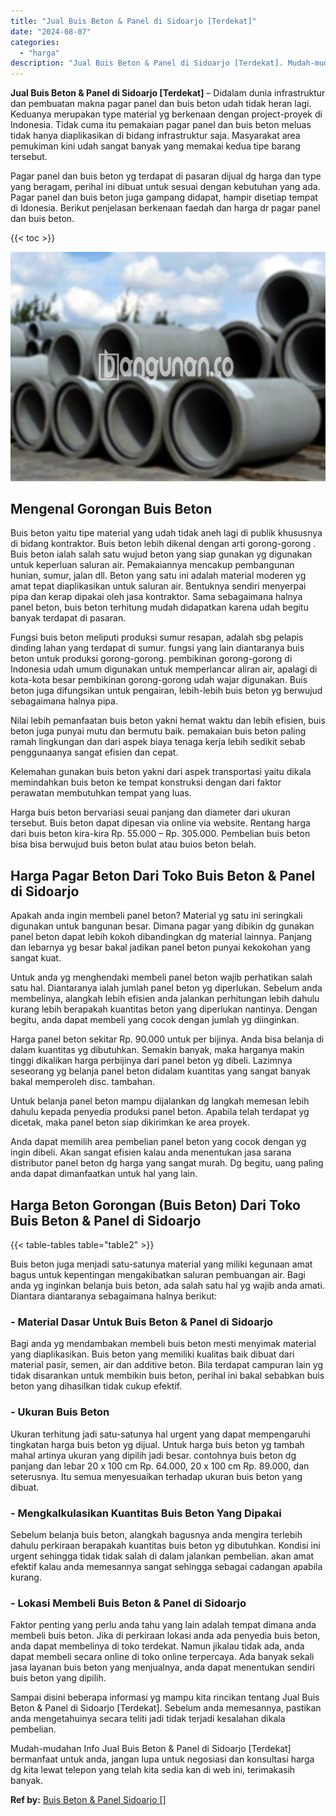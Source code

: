 ```yaml
---
title: "Jual Buis Beton & Panel di Sidoarjo [Terdekat]"
date: "2024-08-07"
categories: 
  - "harga"
description: "Jual Buis Beton & Panel di Sidoarjo [Terdekat]. Mudah-mudahan Info Jual Buis Beton & Panel di Sidoarjo [Terdekat] bermanfaat untuk anda, jangan lupa untuk..."
---
```


**Jual Buis Beton & Panel di Sidoarjo \[Terdekat\]** – Didalam dunia infrastruktur dan pembuatan makna pagar panel dan buis beton udah tidak heran lagi. Keduanya merupakan type material yg berkenaan dengan project-proyek di Indonesia. Tidak cuma itu pemakaian pagar panel dan buis beton meluas tidak hanya diaplikasikan di bidang infrastruktur saja. Masyarakat area pemukiman kini udah sangat banyak yang memakai kedua tipe barang tersebut.

Pagar panel dan buis beton yg terdapat di pasaran dijual dg harga dan type yang beragam, perihal ini dibuat untuk sesuai dengan kebutuhan yang ada. Pagar panel dan buis beton juga gampang didapat, hampir disetiap tempat di Idonesia. Berikut penjelasan berkenaan faedah dan harga dr pagar panel dan buis beton.

{{< toc >}}

![Jual Buis Beton & Panel di Sidoarjo [Terdekat]](/images/jual-panel-buis-beton-murah-36.png)

## Mengenal Gorongan Buis Beton

Buis beton yaitu tipe material yang udah tidak aneh lagi di publik khususnya di bidang kontraktor. Buis beton lebih dikenal dengan arti gorong-gorong . Buis beton ialah salah satu wujud beton yang siap gunakan yg digunakan untuk keperluan saluran air. Pemakaiannya mencakup pembangunan hunian, sumur, jalan dll. Beton yang satu ini adalah material moderen yg amat tepat diaplikasikan untuk saluran air. Bentuknya sendiri menyerpai pipa dan kerap dipakai oleh jasa kontraktor. Sama sebagaimana halnya panel beton, buis beton terhitung mudah didapatkan karena udah begitu banyak terdapat di pasaran.

Fungsi buis beton meliputi produksi sumur resapan, adalah sbg pelapis dinding lahan yang terdapat di sumur. fungsi yang lain diantaranya buis beton untuk produksi gorong-gorong. pembikinan gorong-gorong di Indonesia udah umum digunakan untuk memperlancar aliran air, apalagi di kota-kota besar pembikinan gorong-gorong udah wajar digunakan. Buis beton juga difungsikan untuk pengairan, lebih-lebih buis beton yg berwujud sebagaimana halnya pipa.

Nilai lebih pemanfaatan buis beton yakni hemat waktu dan lebih efisien, buis beton juga punyai mutu dan bermutu baik. pemakaian buis beton paling ramah lingkungan dan dari aspek biaya tenaga kerja lebih sedikit sebab penggunaanya sangat efisien dan cepat.

Kelemahan gunakan buis beton yakni dari aspek transportasi yaitu dikala memindahkan buis beton ke tempat konstruksi dengan dari faktor perawatan membutuhkan tempat yang luas.

Harga buis beton bervariasi seuai panjang dan diameter dari ukuran tersebut. Buis beton dapat dipesan via online via website. Rentang harga dari buis beton kira-kira Rp. 55.000 – Rp. 305.000. Pembelian buis beton bisa bisa berwujud buis beton bulat atau buios beton belah.

## Harga Pagar Beton Dari Toko Buis Beton & Panel di Sidoarjo

Apakah anda ingin membeli panel beton? Material yg satu ini seringkali digunakan untuk bangunan besar. Dimana pagar yang dibikin dg gunakan panel beton dapat lebih kokoh dibandingkan dg material lainnya. Panjang dan lebarnya yg besar bakal jadikan panel beton punyai kekokohan yang sangat kuat.

Untuk anda yg menghendaki membeli panel beton wajib perhatikan salah satu hal. Diantaranya ialah jumlah panel beton yg diperlukan. Sebelum anda membelinya, alangkah lebih efisien anda jalankan perhitungan lebih dahulu kurang lebih berapakah kuantitas beton yang diperlukan nantinya. Dengan begitu, anda dapat membeli yang cocok dengan jumlah yg diinginkan.

Harga panel beton sekitar Rp. 90.000 untuk per bijinya. Anda bisa belanja di dalam kuantitas yg dibutuhkan. Semakin banyak, maka harganya makin tinggi dikalikan harga perbijinya dari panel beton yg dibeli. Lazimnya seseorang yg belanja panel beton didalam kuantitas yang sangat banyak bakal memperoleh disc. tambahan.

Untuk belanja panel beton mampu dijalankan dg langkah memesan lebih dahulu kepada penyedia produksi panel beton. Apabila telah terdapat yg dicetak, maka panel beton siap dikirimkan ke area proyek.

Anda dapat memilih area pembelian panel beton yang cocok dengan yg ingin dibeli. Akan sangat efisien kalau anda menentukan jasa sarana distributor panel beton dg harga yang sangat murah. Dg begitu, uang paling anda dapat dimanfaatkan untuk hal yang lain.

## Harga Beton Gorongan (Buis Beton) Dari Toko Buis Beton & Panel di Sidoarjo

{{< table-tables table="table2" >}}

Buis beton juga menjadi satu-satunya material yang miliki kegunaan amat bagus untuk kepentingan mengakibatkan saluran pembuangan air. Bagi anda yg inginkan belanja buis beton, ada salah satu hal yg wajib anda amati. Diantara diantaranya sebagaimana halnya berikut:

### \- Material Dasar Untuk Buis Beton & Panel di Sidoarjo

Bagi anda yg mendambakan membeli buis beton mesti menyimak material yang diaplikasikan. Buis beton yang memiliki kualitas baik dibuat dari material pasir, semen, air dan additive beton. Bila terdapat campuran lain yg tidak disarankan untuk membikin buis beton, perihal ini bakal sebabkan buis beton yang dihasilkan tidak cukup efektif.

### \- Ukuran Buis Beton

Ukuran terhitung jadi satu-satunya hal urgent yang dapat mempengaruhi tingkatan harga buis beton yg dijual. Untuk harga buis beton yg tambah mahal artinya ukuran yang dipilih jadi besar. contohnya buis beton dg panjang dan lebar 20 x 100 cm Rp. 64.000, 20 x 100 cm Rp. 89.000, dan seterusnya. Itu semua menyesuaikan terhadap ukuran buis beton yang dibuat.

### \- Mengkalkulasikan Kuantitas Buis Beton Yang Dipakai

Sebelum belanja buis beton, alangkah bagusnya anda mengira terlebih dahulu perkiraan berapakah kuantitas buis beton yg dibutuhkan. Kondisi ini urgent sehingga tidak tidak salah di dalam jalankan pembelian. akan amat efektif kalau anda memesannya sangat sehingga sebagai cadangan apabila kurang.

### \- Lokasi Membeli Buis Beton & Panel di Sidoarjo

Faktor penting yang perlu anda tahu yang lain adalah tempat dimana anda membeli buis beton. Jika di perkiraan lokasi anda ada penyedia buis beton, anda dapat membelinya di toko terdekat. Namun jikalau tidak ada, anda dapat membeli secara online di toko online terpercaya. Ada banyak sekali jasa layanan buis beton yang menjualnya, anda dapat menentukan sendiri buis beton yang dipilih.

Sampai disini beberapa informasi yg mampu kita rincikan tentang Jual Buis Beton & Panel di Sidoarjo \[Terdekat\]. Sebelum anda memesannya, pastikan anda mengetahuinya secara teliti jadi tidak terjadi kesalahan dikala pembelian.

Mudah-mudahan Info Jual Buis Beton & Panel di Sidoarjo \[Terdekat\] bermanfaat untuk anda, jangan lupa untuk negosiasi dan konsultasi harga dg kita lewat telepon yang telah kita sedia kan di web ini, terimakasih banyak.

**Ref by:** [Buis Beton & Panel Sidoarjo []](https://id.wikipedia.org/wiki/Buis)
